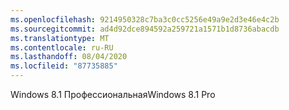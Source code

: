 ```yaml
---
ms.openlocfilehash: 9214950328c7ba3c0cc5256e49a9e2d3e46e4c2b
ms.sourcegitcommit: ad4d92dce894592a259721a1571b1d8736abacdb
ms.translationtype: MT
ms.contentlocale: ru-RU
ms.lasthandoff: 08/04/2020
ms.locfileid: "87735885"
---
```

<span data-ttu-id="56faf-101">Windows 8.1 Профессиональная</span><span class="sxs-lookup"><span data-stu-id="56faf-101">Windows 8.1 Pro</span></span>
